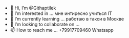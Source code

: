 - 👋 Hi, I’m @Githaptilek
- 👀 I’m interested in ... мне интиресно учиться IT
- 🌱 I’m currently learning ... работаю в такси в Москве
- 💞️ I’m looking to collaborate on ...
- 📫 How to reach me ... +79917709460 Whatsapp

<!---
Githaptilek/Githaptilek is a ✨ special ✨ repository because its `README.md` (this file) appears on your GitHub profile.
You can click the Preview link to take a look at your changes.
--->
